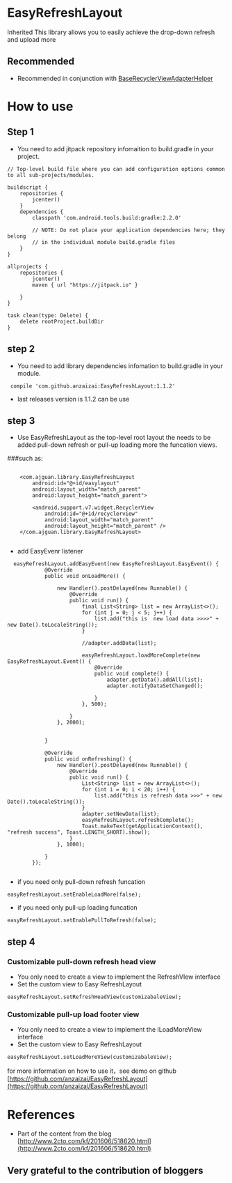 # EasyRefreshLayout
Inherited This library allows you to easily achieve the drop-down refresh and upload more 

## Recommended 
* Recommended in conjunction with [BaseRecyclerViewAdapterHelper](http://www.recyclerview.org)


# How to use

## Step 1
* You need to add jitpack repository infomaition to build.gradle in your project.

``` 
// Top-level build file where you can add configuration options common to all sub-projects/modules.

buildscript {
    repositories {
        jcenter()
    }
    dependencies {
        classpath 'com.android.tools.build:gradle:2.2.0'

        // NOTE: Do not place your application dependencies here; they belong
        // in the individual module build.gradle files
    }
}

allprojects {
    repositories {
        jcenter()
        maven { url "https://jitpack.io" }

    }
}

task clean(type: Delete) {
    delete rootProject.buildDir
}

```
## step 2
* You need to add library dependencies infomation to build.gradle in your module. 

``` 
 compile 'com.github.anzaizai:EasyRefreshLayout:1.1.2'
```
* last releases version is 1.1.2 can be use

## step 3

* Use EasyRefreshLayout as the top-level root layout the needs to be added pull-down refresh or pull-up loading more the funcation views.

###such as:

```

    <com.ajguan.library.EasyRefreshLayout
        android:id="@+id/easylayout"
        android:layout_width="match_parent"
        android:layout_height="match_parent">

        <android.support.v7.widget.RecyclerView
            android:id="@+id/recyclerview"
            android:layout_width="match_parent"
            android:layout_height="match_parent" />
    </com.ajguan.library.EasyRefreshLayout>
    
```
* add EasyEvenr listener

```
  easyRefreshLayout.addEasyEvent(new EasyRefreshLayout.EasyEvent() {
            @Override
            public void onLoadMore() {

                new Handler().postDelayed(new Runnable() {
                    @Override
                    public void run() {
                        final List<String> list = new ArrayList<>();
                        for (int j = 0; j < 5; j++) {
                            list.add("this is  new load data >>>>" + new Date().toLocaleString());
                        }

                        //adapter.addData(list);

                        easyRefreshLayout.loadMoreComplete(new EasyRefreshLayout.Event() {
                            @Override
                            public void complete() {
                                adapter.getData().addAll(list);
                                adapter.notifyDataSetChanged();

                            }
                        }, 500);

                    }
                }, 2000);
                

            }

            @Override
            public void onRefreshing() {
                new Handler().postDelayed(new Runnable() {
                    @Override
                    public void run() {
                        List<String> list = new ArrayList<>();
                        for (int i = 0; i < 20; i++) {
                            list.add("this is refresh data >>>" + new Date().toLocaleString());
                        }
                        adapter.setNewData(list);
                        easyRefreshLayout.refreshComplete();
                        Toast.makeText(getApplicationContext(), "refresh success", Toast.LENGTH_SHORT).show();
                    }
                }, 1000);

            }
        });
        
```


* if you need only pull-down refresh funcation

```
easyRefreshLayout.setEnableLoadMore(false);

```

* if you need only pull-up loading funcation

```
easyRefreshLayout.setEnablePullToRefresh(false);
```
## step 4 

### Customizable pull-down refresh head view 

* You only need to create a view to implement the RefreshVIew interface
* Set the custom view to Easy RefreshLayout

```
easyRefreshLayout.setRefreshHeadView(customizabaleView);

```

### Customizable pull-up load footer view 

* You only need to create a view to implement the ILoadMoreView interface
* Set the custom view to Easy RefreshLayout

```
easyRefreshLayout.setLoadMoreView(customizabaleView);

```

for more information on how to use it，see demo on github [https://github.com/anzaizai/EasyRefreshLayout](https://github.com/anzaizai/EasyRefreshLayout)

# References

* Part of the content from the blog [http://www.2cto.com/kf/201606/518620.html](http://www.2cto.com/kf/201606/518620.html)

## Very grateful to the contribution of bloggers

